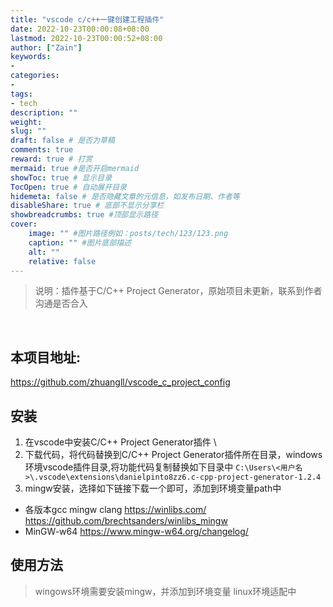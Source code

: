 ```yaml
---
title: "vscode c/c++一键创建工程插件"
date: 2022-10-23T00:00:08+08:00
lastmod: 2022-10-23T00:00:52+08:00
author: ["Zain"]
keywords: 
- 
categories: 
- 
tags: 
- tech
description: ""
weight:
slug: ""
draft: false # 是否为草稿
comments: true
reward: true # 打赏
mermaid: true #是否开启mermaid
showToc: true # 显示目录
TocOpen: true # 自动展开目录
hidemeta: false # 是否隐藏文章的元信息，如发布日期、作者等
disableShare: true # 底部不显示分享栏
showbreadcrumbs: true #顶部显示路径
cover:
    image: "" #图片路径例如：posts/tech/123/123.png
    caption: "" #图片底部描述
    alt: ""
    relative: false
---
```


> 说明：插件基于C/C++ Project Generator，原始项目未更新，联系到作者沟通是否合入 

<br>

## 本项目地址:
https://github.com/zhuangll/vscode_c_project_config

## 安装
1. 在vscode中安装C/C++ Project Generator插件      \
2. 下载代码，将代码替换到C/C++ Project Generator插件所在目录，windows环境vscode插件目录,将功能代码复制替换如下目录中 `C:\Users\<用户名>\.vscode\extensions\danielpinto8zz6.c-cpp-project-generator-1.2.4`
3. mingw安装，选择如下链接下载一个即可，添加到环境变量path中
- 各版本gcc  mingw  clang
https://winlibs.com/
https://github.com/brechtsanders/winlibs_mingw
- MinGW-w64
https://www.mingw-w64.org/changelog/

## 使用方法

> wingows环境需要安装mingw，并添加到环境变量
linux环境适配中
